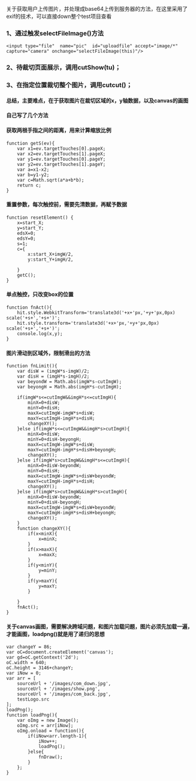 关于获取用户上传图片，并处理成base64上传到服务器的方法，在这里采用了exif的技术，可以直接down整个test项目查看



### 1、通过触发selectFileImage()方法				
	<input type="file"  name="pic"  id="uploadfile" accept="image/*" capture="camera" onchange="selectFileImage(this)"/>

### 2、待裁切页面展示，调用cutShow(tu)；	
### 3、在指定位置裁切整个图片，调用cutcut()；

#### 总结，主要难点，在于获取图片在裁切区域的x，y轴数据，以及canvas的画图

#### 自己写了几个方法

#### 获取两根手指之间的距离，用来计算缩放比例
	function getS(ev){
		var x1=ev.targetTouches[0].pageX;
		var x2=ev.targetTouches[1].pageX;
		var y1=ev.targetTouches[0].pageY;
		var y2=ev.targetTouches[1].pageY;
		var a=x1-x2;
		var b=y1-y2;
		var c=Math.sqrt(a*a+b*b);
		return c;
	}
#### 重置参数，每次触控前，需要先清数据，再赋予数据
	function resetElement() {
		x=start_X;
		y=start_Y;
		edsX=0;
		edsY=0;
		s=1;
		c={
			x:start_X+imgW/2,
			y:start_Y+imgH/2,

		}
		getC();
	}
#### 单点触控，只改变box的位置

	function fnAct(){
		hit.style.WebkitTransform='translate3d('+x+'px,'+y+'px,0px) scale('+s+','+s+')';
		hit.style.transform='translate3d('+x+'px,'+y+'px,0px) scale('+s+','+s+')';
		console.log(x,y);
	}

#### 图片滑动到区域外，限制滑出的方法
	function fnLimit(){
		var disW = (imgW*s-imgW)/2;
		var disH = (imgH*s-imgH)/2;
		var beyondW = Math.abs(imgW*s-cutImgW);
		var beyongH = Math.abs(imgH*s-cutImgH);

		if(imgW*s<=cutImgW&&imgH*s<=cutImgH){
			minX=0+disW;
			minY=0+disH;
			maxX=cutImgW-imgW*s+disW;
			maxY=cutImgH-imgH*s+disH;
			changeXY();
		}else if(imgW*s<=cutImgW&&imgH*s>cutImgH){
			minX=0+disW;
			minY=0+disH-beyongH;
			maxX=cutImgW-imgW*s+disW;
			maxY=cutImgH-imgH*s+disH+beyongH;
			changeXY();
		}else if(imgW*s>cutImgW&&imgH*s<=cutImgH){
			minX=0+disW-beyondW;
			minY=0+disH;
			maxX=cutImgW-imgW*s+disW+beyondW;
			maxY=cutImgH-imgH*s+disH;
			changeXY();
		}else if(imgW*s>cutImgW&&imgH*s>cutImgH){
			minX=0+disW-beyondW;
			minY=0+disH-beyongH;
			maxX=cutImgW-imgW*s+disW+beyondW;
			maxY=cutImgH-imgH*s+disH+beyongH;
			changeXY();
		}
		function changeXY(){
			if(x<minX){
				x=minX;
			}
			if(x>maxX){
				x=maxX;
			}
			if(y<minY){
				y=minY;
			}
			if(y>maxY){
				y=maxY;
			}

		}
		fnAct();
	}

#### 关于canvas画图，需要解决跨域问题，和图片加载问题，图片必须先加载一遍，才能画图，loadpng()就是用了递归的思想
	
  	var changeY = 86;
	var oC=document.createElement('canvas');
	var gd=oC.getContext('2d');
	oC.width = 640;
	oC.height = 3146+changeY;
	var iNow = 0;
	var arr = [
		sourceUrl + '/images/com_down.jpg',
		sourceUrl + '/images/show.png',
		sourceUrl + '/images/com_back.jpg',
		testLogo.src
	];
	loadPng();
	function loadPng(){
		var oImg = new Image();
		oImg.src = arr[iNow];
		oImg.onload = function(){
			if(iNow<arr.length-1){
				iNow++;
				loadPng();
			}else{
				fnDraw();
			}
		};
	}

  
  
  
  
  
  
  
  
  
  
  
  
  
  
  






